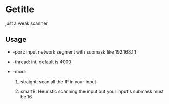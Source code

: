 # Getitle
just a weak scanner


## Usage

* -port:
  input network segment with submask like 192.168.1.1
  
* -thread:
  int, default is 4000
  
* -mod:
  1. straight:
    scan all the IP in your input
    
  2. smartB:
    Heuristic scanning the input but your input's submask must be 16
  
